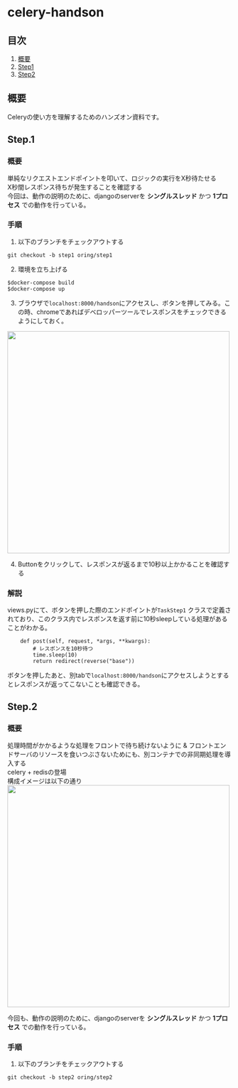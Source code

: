 # celery-handson
## 目次
1. [概要](#anchor1)
1. [Step1](#anchor2)
1. [Step2](#anchor3)

<a id="anchor1"></a>
## 概要
 Celeryの使い方を理解するためのハンズオン資料です。
  
<a id="anchor2"></a>
## Step.1
### 概要
単純なリクエストエンドポイントを叩いて、ロジックの実行をX秒待たせる<br>
X秒間レスポンス待ちが発生することを確認する<br>
今回は、動作の説明のために、djangoのserverを **シングルスレッド** かつ **1プロセス** での動作を行っている。

### 手順
1. 以下のブランチをチェックアウトする
```shell
git checkout -b step1 oring/step1
```

2. 環境を立ち上げる
```
$docker-compose build
$docker-compose up
```

3. ブラウザで`localhost:8000/handson`にアクセスし、ボタンを押してみる。この時、chromeであればデベロッパーツールでレスポンスをチェックできるようにしておく。
<img width="500" src="https://user-images.githubusercontent.com/2268153/101653395-a1d23700-3a82-11eb-8219-a07154ed878d.png">

4. Buttonをクリックして、レスポンスが返るまで10秒以上かかることを確認する

### 解説
views.pyにて、ボタンを押した際のエンドポイントが`TaskStep1` クラスで定義されており、このクラス内でレスポンスを返す前に10秒sleepしている処理があることがわかる。<br>
```
    def post(self, request, *args, **kwargs):
        # レスポンスを10秒待つ
        time.sleep(10)
        return redirect(reverse("base"))
```

ボタンを押したあと、別tabで`localhost:8000/handson`にアクセスしようとするとレスポンスが返ってこないことも確認できる。

<a id="anchor3"></a>
## Step.2
### 概要
処理時間がかかるような処理をフロントで待ち続けないように & フロントエンドサーバのリソースを食いつぶさないためにも、別コンテナでの非同期処理を導入する<br>
celery + redisの登場<br>
構成イメージは以下の通り<br>
<img width="500" src="https://user-images.githubusercontent.com/2268153/101657990-e3191580-3a87-11eb-8518-604e66f03830.png">

今回も、動作の説明のために、djangoのserverを **シングルスレッド** かつ **1プロセス** での動作を行っている。

### 手順
1. 以下のブランチをチェックアウトする
```shell
git checkout -b step2 oring/step2
```
